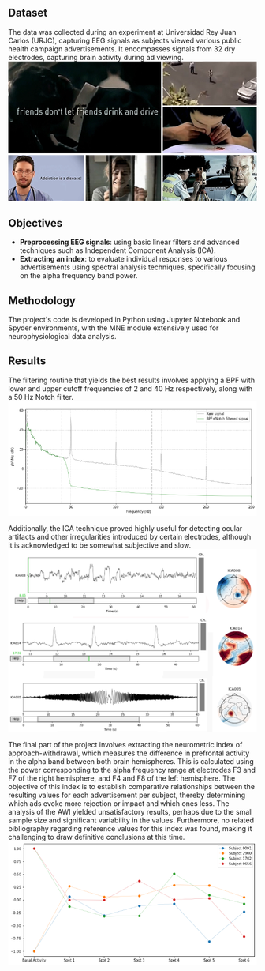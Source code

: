 ## Dataset
The data was collected during an experiment at Universidad Rey Juan Carlos (URJC), capturing EEG signals as subjects viewed various public health campaign advertisements. It encompasses signals from 32 dry electrodes, capturing brain activity during ad viewing.
![](images/spots.png)

## Objectives
- **Preprocessing EEG signals**: using basic linear filters and advanced techniques such as Independent Component Analysis (ICA).
- **Extracting an index**: to evaluate individual responses to various advertisements using spectral analysis techniques, specifically focusing on the alpha frequency band power.

## Methodology
The project's code is developed in Python using Jupyter Notebook and Spyder environments, with the MNE module extensively used for neurophysiological data analysis.

## Results

The filtering routine that yields the best results involves applying a BPF with lower and upper cutoff frequencies of 2 and 40 Hz respectively, along with a 50 Hz Notch filter. 
![](images/filtered_PSD.png)

Additionally, the ICA technique proved highly useful for detecting ocular artifacts and other irregularities introduced by certain electrodes, although it is acknowledged to be somewhat subjective and slow. 
![](images/ICA.png)

The final part of the project involves extracting the neurometric index of approach-withdrawal, which measures the difference in prefrontal activity in the alpha band between both brain hemispheres. This is calculated using the power corresponding to the alpha frequency range at electrodes F3 and F7 of the right hemisphere, and F4 and F8 of the left hemisphere. The objective of this index is to establish comparative relationships between the resulting values for each advertisement per subject, thereby determining which ads evoke more rejection or impact and which ones less. The analysis of the AWI yielded unsatisfactory results, perhaps due to the small sample size and significant variability in the values. Furthermore, no related bibliography regarding reference values for this index was found, making it challenging to draw definitive conclusions at this time.
![](images/AWI_dividiendo.png)
